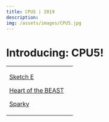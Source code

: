 ```yaml
---
title: CPU5 | 2019
description: 
img: /assets/images/CPU5.jpg
---
```

<table>
	<thead><h1>Introducing: CPU5!</h1></thead>
	<tbody>
		<tr>
			<td>
				<!-- <p><a href="2019">CPU5</a></p> -->
				<p><a href="2018">Sketch E</a></p>
				<p><a href="2017">Heart of the BEAST</a></p>
				<p><a href="2016">Sparky</a></p>
			</td>
			<td><!-- 
				Our robot for the year of 2018, Sketch E competed in the game <em>FIRST POWER UP</em>. Sketch E's main feature is it's large linear slide located right in the middle of the robot. With this it's able to grab *Power Cubes* off the ground and quickly lift them up over 6ft in the air so it can drop them onto the Scale.
<br/><br/>
				<a href="https://www.thebluealliance.com/team/2855/2018" target="_blank">Sketch E</a> was only able to compete in one official tournament, the <a href="https://www.thebluealliance.com/event/2018mnmi2" target="_blank"><em>Minnesota North Star Regional</em></a> in which it, unfortunatly, placed 54th with a record of 1-9-0.
<br/><br/>
				We then participated in the the <a href="https://www.thebluealliance.com/event/2018mnri" target="_blank">2018 Minnesota Robotics Invitational</a>, where we placed 26<sup>th</sup> out of 36 teams. (Better than <a href="/main/?robots/2016">Sparky</a> placed in Qualifications back in 2016 when it was on the winning alligence!) Unfortunately, however, we were not picked for Eliminations... -->
			</td>
		</tr>
	</tbody>
</table>
